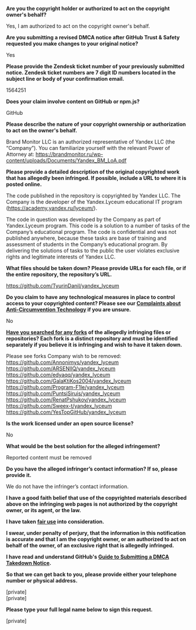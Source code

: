 **Are you the copyright holder or authorized to act on the copyright owner's behalf?**

Yes, I am authorized to act on the copyright owner's behalf.

**Are you submitting a revised DMCA notice after GitHub Trust & Safety requested you make changes to your original notice?**

Yes

**Please provide the Zendesk ticket number of your previously submitted notice. Zendesk ticket numbers are 7 digit ID numbers located in the subject line or body of your confirmation email.**

1564251

**Does your claim involve content on GitHub or npm.js?**

GitHub

**Please describe the nature of your copyright ownership or authorization to act on the owner's behalf.**

Brand Monitor LLC is an authorized representative of Yandex LLC (the “Company”). You can familiarize yourself with the relevant Power of Attorney at: https://brandmonitor.ru/wp-content/uploads/Documents/Yandex_BM_LoA.pdf

**Please provide a detailed description of the original copyrighted work that has allegedly been infringed. If possible, include a URL to where it is posted online.**

The code published in the repository is copyrighted by Yandex LLC. The Company is the developer of the Yandex.Lyceum educational IT program (https://academy.yandex.ru/lyceum/).

The code in question was developed by the Company as part of Yandex.Lyceum program. This code is a solution to a number of tasks of the Company’s educational program. The code is confidential and was not published anywhere, because these tasks are base of training and assessment of students in the Company’s educational program. By delivering the solutions of tasks to the public the user violates exclusive rights and legitimate interests of Yandex LLC.

**What files should be taken down? Please provide URLs for each file, or if the entire repository, the repository’s URL.**

https://github.com/TyurinDanil/yandex_lyceum

**Do you claim to have any technological measures in place to control access to your copyrighted content? Please see our <a href="https://docs.github.com/articles/guide-to-submitting-a-dmca-takedown-notice#complaints-about-anti-circumvention-technology">Complaints about Anti-Circumvention Technology</a> if you are unsure.**

No

**<a href="https://docs.github.com/articles/dmca-takedown-policy#b-what-about-forks-or-whats-a-fork">Have you searched for any forks</a> of the allegedly infringing files or repositories? Each fork is a distinct repository and must be identified separately if you believe it is infringing and wish to have it taken down.**

Please see forks Company wish to be removed:  
https://github.com/Annonimys/yandex_lyceum  
https://github.com/ARSENIIQ/yandex_lyceum  
https://github.com/edyaqq/yandex_lyceum  
https://github.com/GalaKtiKos2004/yandex_lyceum  
https://github.com/Program-F1le/yandex_lyceum  
https://github.com/PuntsiSiruis/yandex_lyceum  
https://github.com/RenatPshukov/yandex_lyceum  
https://github.com/Sweex-t/yandex_lyceum  
https://github.com/YesTopGitHub/yandex_lyceum  

**Is the work licensed under an open source license?**

No

**What would be the best solution for the alleged infringement?**

Reported content must be removed

**Do you have the alleged infringer’s contact information? If so, please provide it.**

We do not have the infringer’s contact information.

**I have a good faith belief that use of the copyrighted materials described above on the infringing web pages is not authorized by the copyright owner, or its agent, or the law.**

**I have taken <a href="https://www.lumendatabase.org/topics/22">fair use</a> into consideration.**

**I swear, under penalty of perjury, that the information in this notification is accurate and that I am the copyright owner, or am authorized to act on behalf of the owner, of an exclusive right that is allegedly infringed.**

**I have read and understand GitHub's <a href="https://docs.github.com/articles/guide-to-submitting-a-dmca-takedown-notice/">Guide to Submitting a DMCA Takedown Notice</a>.**

**So that we can get back to you, please provide either your telephone number or physical address.**

[private]  
[private]  

**Please type your full legal name below to sign this request.**

[private]  
